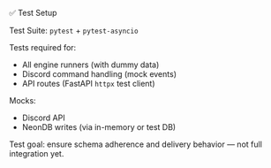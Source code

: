 ✅ Test Setup

Test Suite: `pytest` + `pytest-asyncio`

Tests required for:
- All engine runners (with dummy data)
- Discord command handling (mock events)
- API routes (FastAPI `httpx` test client)

Mocks:
- Discord API
- NeonDB writes (via in-memory or test DB)

Test goal: ensure schema adherence and delivery behavior — not full integration yet.
